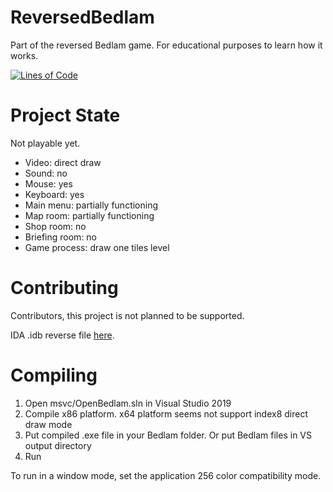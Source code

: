 # ReversedBedlam

Part of the reversed Bedlam game. For educational purposes to learn how it works.

[![Lines of Code](https://tokei.rs/b1/github/8street/ReversedBedlam?category=code)](https://github.com/XAMPPRocky/tokei)

# Project State

Not playable yet.

* Video: direct draw
* Sound: no
* Mouse: yes
* Keyboard: yes
* Main menu: partially functioning
* Map room: partially functioning
* Shop room: no
* Briefing room: no
* Game process: draw one tiles level

# Contributing

Contributors, this project is not planned to be supported.

IDA .idb reverse file [here](https://www.dropbox.com/sh/h0yyypzx8gjkn9c/AABBuR-fwNthYnOYPf7VH-Q7a?dl=0).

# Compiling

1. Open msvc/OpenBedlam.sln in Visual Studio 2019
2. Compile x86 platform. x64 platform seems not support index8 direct draw mode
3. Put compiled .exe file in your Bedlam folder. Or put Bedlam files in VS output directory
4. Run

To run in a window mode, set the application 256 color compatibility mode.
